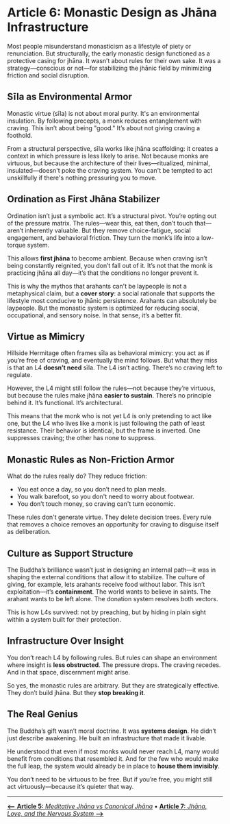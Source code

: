 # **Article 6: Monastic Design as Jhāna Infrastructure**

Most people misunderstand monasticism as a lifestyle of piety or renunciation. But structurally, the early monastic design functioned as a protective casing for jhāna. It wasn’t about rules for their own sake. It was a strategy—conscious or not—for stabilizing the jhānic field by minimizing friction and social disruption.

## Sīla as Environmental Armor

Monastic virtue (sīla) is not about moral purity. It's an environmental insulation. By following precepts, a monk reduces entanglement with craving. This isn’t about being "good." It’s about not giving craving a foothold.

From a structural perspective, sīla works like jhāna scaffolding: it creates a context in which pressure is less likely to arise. Not because monks are virtuous, but because the architecture of their lives—ritualized, minimal, insulated—doesn't poke the craving system. You can't be tempted to act unskillfully if there's nothing pressuring you to move.

## Ordination as First Jhāna Stabilizer

Ordination isn’t just a symbolic act. It’s a structural pivot. You’re opting out of the pressure matrix. The rules—wear this, eat then, don’t touch that—aren’t inherently valuable. But they remove choice-fatigue, social engagement, and behavioral friction. They turn the monk’s life into a low-torque system.

This allows **first jhāna** to become ambient. Because when craving isn’t being constantly reignited, you don’t fall out of it. It’s not that the monk is practicing jhāna all day—it’s that the conditions no longer prevent it.

This is why the mythos that arahants can't be laypeople is not a metaphysical claim, but a **cover story**: a social rationale that supports the lifestyle most conducive to jhānic persistence. Arahants can absolutely be laypeople. But the monastic system is optimized for reducing social, occupational, and sensory noise. In that sense, it’s a better fit.

## Virtue as Mimicry

Hillside Hermitage often frames sīla as behavioral mimicry: you act as if you’re free of craving, and eventually the mind follows. But what they miss is that an L4 **doesn’t need** sīla. The L4 isn’t acting. There’s no craving left to regulate.

However, the L4 might still follow the rules—not because they’re virtuous, but because the rules make jhāna **easier to sustain**. There’s no principle behind it. It’s functional. It’s architectural.

This means that the monk who is not yet L4 is only pretending to act like one, but the L4 who lives like a monk is just following the path of least resistance. Their behavior is identical, but the frame is inverted. One suppresses craving; the other has none to suppress.

## Monastic Rules as Non-Friction Armor

What do the rules really do? They reduce friction:
- You eat once a day, so you don’t need to plan meals.
- You walk barefoot, so you don't need to worry about footwear.
- You don’t touch money, so craving can't turn economic.

These rules don't generate virtue. They delete decision trees. Every rule that removes a choice removes an opportunity for craving to disguise itself as deliberation.

## Culture as Support Structure

The Buddha’s brilliance wasn’t just in designing an internal path—it was in shaping the external conditions that allow it to stabilize. The culture of giving, for example, lets arahants receive food without labor. This isn’t exploitation—it’s **containment**. The world wants to believe in saints. The arahant wants to be left alone. The donation system resolves both vectors.

This is how L4s survived: not by preaching, but by hiding in plain sight within a system built for their protection.

## Infrastructure Over Insight

You don’t reach L4 by following rules. But rules can shape an environment where insight is **less obstructed**. The pressure drops. The craving recedes. And in that space, discernment might arise.

So yes, the monastic rules are arbitrary. But they are strategically effective. They don’t build jhāna. But they **stop breaking it**.

## The Real Genius

The Buddha’s gift wasn’t moral doctrine. It was **systems design**. He didn’t just describe awakening. He built an infrastructure that made it livable.

He understood that even if most monks would never reach L4, many would benefit from conditions that resembled it. And for the few who would make the full leap, the system would already be in place to **house them invisibly**.

You don’t need to be virtuous to be free. But if you’re free, you might still act virtuously—because it’s quieter that way.

---

[**⟵** **Article 5:** *Meditative Jhāna vs Canonical Jhāna*](article_5_meditative_vs_canonical_jhana.md) • [**Article 7:** *Jhāna, Love, and the Nervous System* **⟶**](article_7_jhana_love_decoupling.md)
